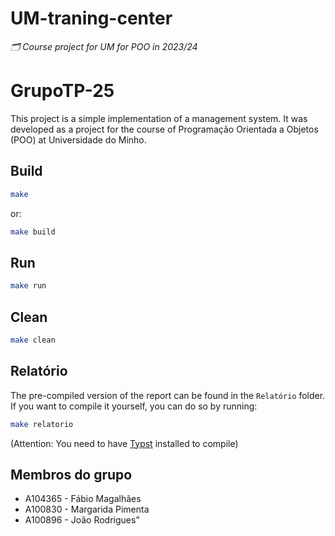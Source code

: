 # UM-traning-center
_🗂️ Course project for UM for POO in 2023/24_

# GrupoTP-25

This project is a simple implementation of a management system. It was developed as a project for the course of Programação Orientada a Objetos (POO) at Universidade do Minho.

## Build

```bash
make
```

or:

```bash
make build
```

## Run

```bash
make run
```

## Clean

```bash
make clean
```

## Relatório

The pre-compiled version of the report can be found in the `Relatório` folder. If you want to compile it yourself, you can do so by running:

```bash
make relatorio
```

(Attention: You need to have [Typst](https://typst.app/) installed to compile)

<!--
#### TODO
- [ ] IMPORTANTE: VERIFICAR CORRESPONDENCIA COM OS REQUESITOS DO ENUNCIADO
- [ ] Fix some more terminal syntax and typos
- [ ] Otimizations?
-->

## Membros do grupo
- A104365 - Fábio Magalhães
- A100830 - Margarida Pimenta
- A100896 - João Rodrigues"
